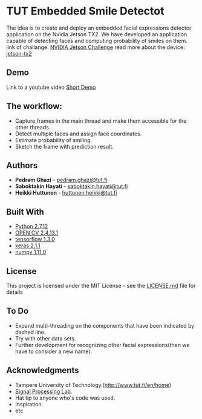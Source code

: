 # TUT Embedded Smile Detectot 
The idea is to create and deploy an embedded facial expressions detector application on the Nvidia Jetson TX2. We have developed an application capable of detecting faces and computing probability of smiles on them.
link of challange: [NVIDIA Jetson Challenge](https://developer.nvidia.com/embedded/community/jetson-challenge)
read more about the device: [jetson-tx2](https://developer.nvidia.com/embedded/buy/jetson-tx2)

## Demo 
Link to a youtube video [Short Demo](https://www.youtube.com/watch?v=4JGatQOchFo&feature=youtu.be)

## The workflow:

* Capture frames in the main thread and make them accessible for the other threads.
* Detect multiple faces and assign face coordinates.
* Estimate probability of smiling.
* Sketch the frame with prediction result. 
 


## Authors
* **Pedram Ghazi**  - pedram.ghazi@tut.fi
* **Saboktakin Hayati**  - saboktakin.hayati@tut.fi
* **Heikki Huttunen**  - huttunen.heikki@tut.fi

## Built With
* [Python 2.7.12](https://www.python.org/download/releases/2.7/)
* [OPEN CV 2.4.13.1](https://opencv.org/)
* [tensorflow 1.3.0](https://github.com/tensorflow/)  
* [keras 2.1.1](https://keras.io/) 
* [numpy 1.11.0](http://www.numpy.org/)   



## License
This project is licensed under the MIT License - see the [LICENSE.md](LICENSE.md) file for details


## To Do 
* Expand multi-threading on the components that have been indicated by dashed line.
* Try with other data sets.
* Further development for recognizing other facial expressions(then we have to consider a new name).

## Acknowledgments
* Tampere University of Technology.(http://www.tut.fi/en/home)
* [Signal Processing Lab](http://www.tut.fi/en/about-tut/departments/signal-processing/). 
* Hat tip to anyone who's code was used.
* Inspiration.
* etc

